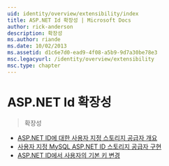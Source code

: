 ```yaml
---
uid: identity/overview/extensibility/index
title: ASP.NET Id 확장성 | Microsoft Docs
author: rick-anderson
description: 확장성
ms.author: riande
ms.date: 10/02/2013
ms.assetid: d1c6e7d0-ead9-4f08-a5b9-9d7a30be78e3
msc.legacyurl: /identity/overview/extensibility
msc.type: chapter
---
```

<a name="aspnet-identity-extensibility"></a>ASP.NET Id 확장성
====================
> 확장성


- [ASP.NET ID에 대한 사용자 지정 스토리지 공급자 개요](overview-of-custom-storage-providers-for-aspnet-identity.md)
- [사용자 지정 MySQL ASP.NET ID 스토리지 공급자 구현](implementing-a-custom-mysql-aspnet-identity-storage-provider.md)
- [ASP.NET ID에서 사용자의 기본 키 변경](change-primary-key-for-users-in-aspnet-identity.md)
